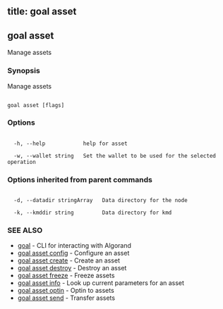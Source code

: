 title: goal asset
---
## goal asset



Manage assets



### Synopsis



Manage assets



```

goal asset [flags]

```



### Options



```

  -h, --help            help for asset

  -w, --wallet string   Set the wallet to be used for the selected operation

```



### Options inherited from parent commands



```

  -d, --datadir stringArray   Data directory for the node

  -k, --kmddir string         Data directory for kmd

```



### SEE ALSO



* [goal](../../../goal/goal/)	 - CLI for interacting with Algorand
* [goal asset config](../config/)	 - Configure an asset
* [goal asset create](../create/)	 - Create an asset
* [goal asset destroy](../destroy/)	 - Destroy an asset
* [goal asset freeze](../freeze/)	 - Freeze assets
* [goal asset info](../info/)	 - Look up current parameters for an asset
* [goal asset optin](../optin/)	 - Optin to assets
* [goal asset send](../send/)	 - Transfer assets



